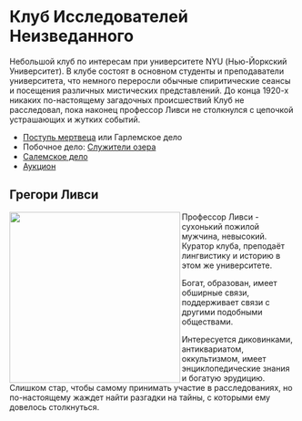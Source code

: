 # Клуб Исследователей Неизведанного

Небольшой клуб по интересам при университете NYU (Нью-Йоркский Университет). В клубе состоят в основном студенты и преподаватели университета, что немного переросли обычные спиритические сеансы и посещения различных мистических представлений. До конца 1920-х никаких по-настоящему загадочных происшествий Клуб не расследовал, пока наконец профессор Ливси не столкнулся с цепочкой устрашающих и жутких событий.

+ [Поступь мертвеца](01-Deadman-stomp.md) или Гарлемское дело
+ Побочное дело: [Служители озера](02-Servants-of-the-Lake--spinoff.md)
+ [Салемское дело](03-Salems-case.md)
+ [Аукцион](04-Auction.md)

## Грегори Ливси

<div style="clear:both">
<img align="left" width="300" src="https://user-images.githubusercontent.com/18572703/219871766-15702fa5-1ac4-499f-b21c-91b7bc965de8.png"  />

Профессор Ливси - сухонький пожилой мужчина, невысокий. Куратор клуба, преподаёт лингвистику и историю в этом же университете.

Богат, образован, имеет обширные связи, поддерживает связи с другими подобными обществами. 

Интересуется диковинками, антиквариатом, оккультизмом, имеет энциклопедические знания и богатую эрудицию. Слишком стар, чтобы самому принимать участие в расследованиях, но по-настоящему жаждет найти разгадки на тайны, с которыми ему довелось столкнуться.
</div>

